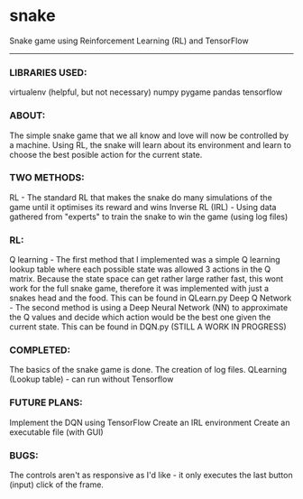 # snake
Snake game using Reinforcement Learning (RL) and TensorFlow

---

### LIBRARIES USED:
virtualenv (helpful, but not necessary)
numpy
pygame
pandas
tensorflow

### ABOUT:
The simple snake game that we all know and love will now be controlled by a machine. 
Using RL, the snake will learn about its environment and learn to choose the best posible action for the current state.

### TWO METHODS:
RL - The standard RL that makes the snake do many simulations of the game until it optimises its reward and wins
Inverse RL (IRL) - Using data gathered from "experts" to train the snake to win the game (using log files)

### RL:
Q learning - The first method that I implemented was a simple Q learning lookup table where each possible state was allowed 3 actions in the Q matrix. Because the state space can get rather large rather fast, this wont work for the full snake game, therefore it was implemented with just a snakes head and the food. This can be found in QLearn.py
Deep Q Network - The second method is using a Deep Neural Network (NN) to approximate the Q values and decide which action would be the best one given the current state. This can be found in DQN.py (STILL A WORK IN PROGRESS)

### COMPLETED:
The basics of the snake game is done.
The creation of log files.
QLearning (Lookup table) - can run without Tensorflow

### FUTURE PLANS:
Implement the DQN using TensorFlow
Create an IRL environment
Create an executable file (with GUI)

### BUGS:
The controls aren't as responsive as I'd like - it only executes the last button (input) click of the frame. 
